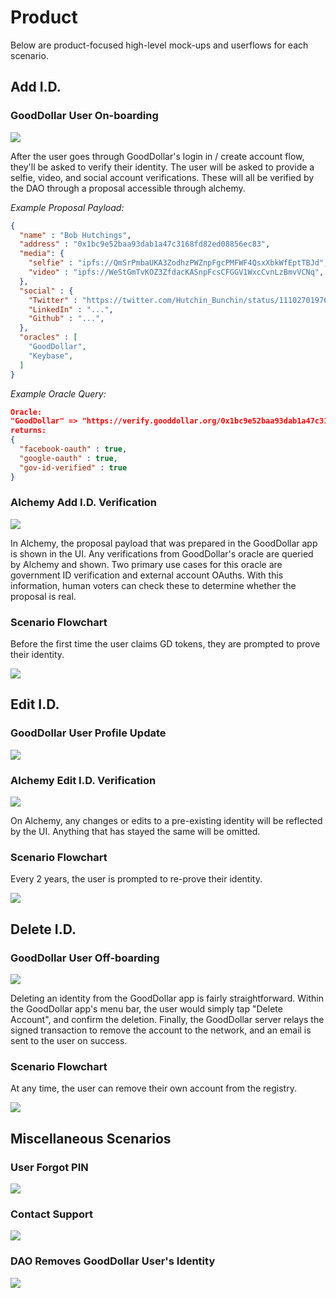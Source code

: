 # Product

Below are product-focused high-level mock-ups and userflows for each scenario.

## Add I.D.

### GoodDollar User On-boarding

![](./docs/img/out/GoodDollar_Wireframe_Add_Identity.png)

After the user goes through GoodDollar's login in / create account flow, they'll be asked to verify their identity. The user will be asked to provide a selfie, video, and social account verifications. These will all be verified by the DAO through a proposal accessible through alchemy.

*Example Proposal Payload:*
```json
{
  "name" : "Bob Hutchings",
  "address" : "0x1bc9e52baa93dab1a47c3168fd82ed08856ec83", 
  "media": {
    "selfie" : "ipfs://QmSrPmbaUKA3ZodhzPWZnpFgcPMFWF4QsxXbkWfEptTBJd",
    "video" : "ipfs://WeStGmTvKOZ3ZfdacKASnpFcsCFGGV1WxcCvnLzBmvVCNq",
  },
  "social" : {
    "Twitter" : "https://twitter.com/Hutchin_Bunchin/status/1110270197665951744",
    "LinkedIn" : "...",
    "Github" : "...",
  },
  "oracles" : [
    "GoodDollar",
    "Keybase",
  ]
}
```

*Example Oracle Query:*
```json
Oracle:
"GoodDollar" => "https://verify.gooddollar.org/0x1bc9e52baa93dab1a47c3168fd82ed08856ec83"
returns:
{
  "facebook-oauth" : true,
  "google-oauth" : true,
  "gov-id-verified" : true
}
```

### Alchemy Add I.D. Verification

![](./docs/img/out/Alchemy-Add-Identity.png)

In Alchemy, the proposal payload that was prepared in the GoodDollar app is shown in the UI. Any verifications from GoodDollar's oracle are queried by Alchemy and shown. Two primary use cases for this oracle are government ID verification and external account OAuths. With this information, human voters can check these to determine whether the proposal is real. 

### Scenario Flowchart

Before the first time the user claims GD tokens, they are prompted to prove their identity.

![](./docs/img/out/Scenario_Flow_Onboarding_Add_Identity.png)

## Edit I.D.

### GoodDollar User Profile Update

![](./docs/img/out/GoodDollar_Wireframe_Update_Identity.png)

### Alchemy Edit I.D. Verification

![](./docs/img/out/Alchemy-Edit-Identity.png)

On Alchemy, any changes or edits to a pre-existing identity will be reflected by the UI. Anything that has stayed the same will be omitted.

### Scenario Flowchart

Every 2 years, the user is prompted to re-prove their identity.

![](./docs/img/out/Scenario_Flow_Updating_Edit_Identity.png)

## Delete I.D.

### GoodDollar User Off-boarding

![](./docs/img/out/GoodDollar_Wireframe_Delete_Identity.png)

Deleting an identity from the GoodDollar app is fairly straightforward. Within the GoodDollar app's menu bar, the user would simply tap "Delete Account", and confirm the deletion. Finally, the GoodDollar server relays the signed transaction to remove the account to the network, and an email is sent to the user on success.

### Scenario Flowchart

At any time, the user can remove their own account from the registry.

![](./docs/img/out/Scenario_Flow_Offboarding_Delete_Identity.png)

## Miscellaneous Scenarios

### User Forgot PIN

![](./docs/img/out/Scenario_Flow_Exception_User_Forgot_PIN.png)

### Contact Support

![](./docs/img/out/Scenario_Flow_Contact_Support.png)

### DAO Removes GoodDollar User's Identity

![](./docs/img/out/Scenario_Flow_Exception_DAO_Removes_User.png)
